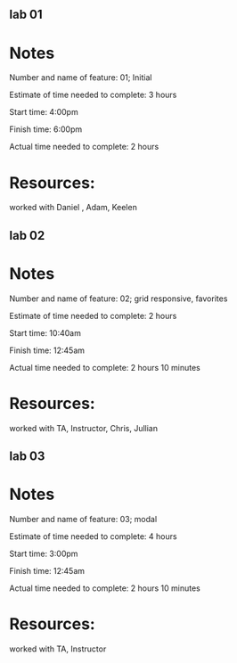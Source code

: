 ## lab 01

# Notes

Number and name of feature: 01; Initial

Estimate of time needed to complete: 3 hours

Start time: 4:00pm

Finish time: 6:00pm

Actual time needed to complete: 2 hours

# Resources:

worked with Daniel , Adam, Keelen

## lab 02

# Notes


Number and name of feature: 02; grid responsive, favorites

Estimate of time needed to complete: 2 hours

Start time: 10:40am

Finish time: 12:45am

Actual time needed to complete: 2 hours 10 minutes

# Resources:

worked with TA, Instructor, Chris, Jullian

## lab 03

# Notes


Number and name of feature: 03; modal 

Estimate of time needed to complete: 4 hours

Start time: 3:00pm

Finish time: 12:45am

Actual time needed to complete: 2 hours 10 minutes

# Resources:

worked with TA, Instructor